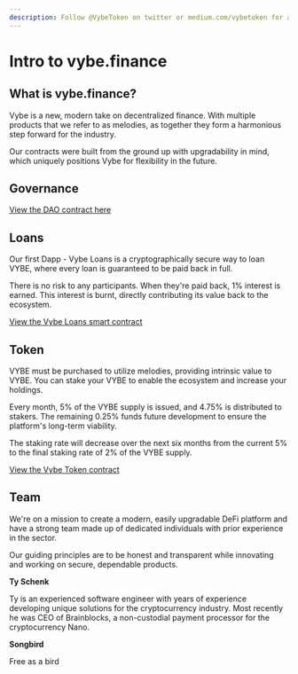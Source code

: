 ```yaml
---
description: Follow @VybeToken on twitter or medium.com/vybetoken for all news and updates!
---
```


# Intro to vybe.finance

## What is vybe.finance?

Vybe is a new, modern take on decentralized finance. With multiple products that we refer to as melodies, as together they form a harmonious step forward for the industry.

Our contracts were built from the ground up with upgradability in mind, which uniquely positions Vybe for flexibility in the future.

## Governance

[View the DAO contract here](https://t.co/Thkip9xdPP?amp=1)

## Loans

Our first Dapp - Vybe Loans is a cryptographically secure way to loan VYBE, where every loan is guaranteed to be paid back in full.

There is no risk to any participants. When they're paid back, 1% interest is earned. This interest is burnt, directly contributing its value back to the ecosystem.

[View the Vybe Loans smart contract](https://etherscan.io/address/0x382EE41496E0Bb88F046F2C0D1Cf894F8D272BD5)

## Token

VYBE must be purchased to utilize melodies, providing intrinsic value to VYBE. You can stake your VYBE to enable the ecosystem and increase your holdings.

Every month, 5% of the VYBE supply is issued, and 4.75% is distributed to stakers. The remaining 0.25% funds future development to ensure the platform's long-term viability.

The staking rate will decrease over the next six months from the current 5% to the final staking rate of 2% of the VYBE supply.

[View the Vybe Token contract](https://etherscan.io/address/0x3A1c1d1c06bE03cDDC4d3332F7C20e1B37c97CE9)

## Team

We're on a mission to create a modern, easily upgradable DeFi platform and have a strong team made up of dedicated individuals with prior experience in the sector.

Our guiding principles are to be honest and transparent while innovating and working on secure, dependable products.

**Ty Schenk**  

Ty is an experienced software engineer with years of experience developing unique solutions for the cryptocurrency industry. Most recently he was CEO of Brainblocks, a non-custodial payment processor for the cryptocurrency Nano.

**Songbird**

Free as a bird

